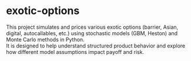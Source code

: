 # exotic-options
This project simulates and prices various exotic options (barrier, Asian, digital, autocallables, etc.) using stochastic models (GBM, Heston) and Monte Carlo methods in Python.  
It is designed to help understand structured product behavior and explore how different model assumptions impact payoff and risk.
